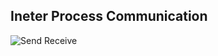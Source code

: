 ## Ineter Process Communication

![Send Receive](https://github.com/user-attachments/assets/71b2117e-7a5b-4b68-8c5f-44eea02f3e41)
